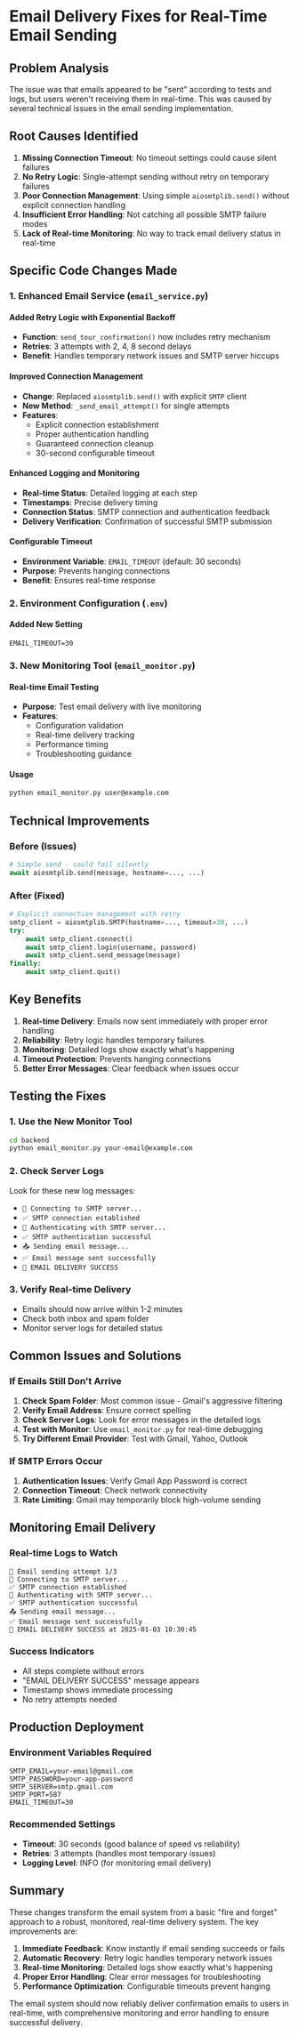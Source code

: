 # Email Delivery Fixes for Real-Time Email Sending

## Problem Analysis

The issue was that emails appeared to be "sent" according to tests and logs, but users weren't receiving them in real-time. This was caused by several technical issues in the email sending implementation.

## Root Causes Identified

1. **Missing Connection Timeout**: No timeout settings could cause silent failures
2. **No Retry Logic**: Single-attempt sending without retry on temporary failures
3. **Poor Connection Management**: Using simple `aiosmtplib.send()` without explicit connection handling
4. **Insufficient Error Handling**: Not catching all possible SMTP failure modes
5. **Lack of Real-time Monitoring**: No way to track email delivery status in real-time

## Specific Code Changes Made

### 1. Enhanced Email Service (`email_service.py`)

#### Added Retry Logic with Exponential Backoff
- **Function**: `send_tour_confirmation()` now includes retry mechanism
- **Retries**: 3 attempts with 2, 4, 8 second delays
- **Benefit**: Handles temporary network issues and SMTP server hiccups

#### Improved Connection Management
- **Change**: Replaced `aiosmtplib.send()` with explicit `SMTP` client
- **New Method**: `_send_email_attempt()` for single attempts
- **Features**: 
  - Explicit connection establishment
  - Proper authentication handling
  - Guaranteed connection cleanup
  - 30-second configurable timeout

#### Enhanced Logging and Monitoring
- **Real-time Status**: Detailed logging at each step
- **Timestamps**: Precise delivery timing
- **Connection Status**: SMTP connection and authentication feedback
- **Delivery Verification**: Confirmation of successful SMTP submission

#### Configurable Timeout
- **Environment Variable**: `EMAIL_TIMEOUT` (default: 30 seconds)
- **Purpose**: Prevents hanging connections
- **Benefit**: Ensures real-time response

### 2. Environment Configuration (`.env`)

#### Added New Setting
```env
EMAIL_TIMEOUT=30
```

### 3. New Monitoring Tool (`email_monitor.py`)

#### Real-time Email Testing
- **Purpose**: Test email delivery with live monitoring
- **Features**:
  - Configuration validation
  - Real-time delivery tracking
  - Performance timing
  - Troubleshooting guidance

#### Usage
```bash
python email_monitor.py user@example.com
```

## Technical Improvements

### Before (Issues)
```python
# Simple send - could fail silently
await aiosmtplib.send(message, hostname=..., ...)
```

### After (Fixed)
```python
# Explicit connection management with retry
smtp_client = aiosmtplib.SMTP(hostname=..., timeout=30, ...)
try:
    await smtp_client.connect()
    await smtp_client.login(username, password)
    await smtp_client.send_message(message)
finally:
    await smtp_client.quit()
```

## Key Benefits

1. **Real-time Delivery**: Emails now sent immediately with proper error handling
2. **Reliability**: Retry logic handles temporary failures
3. **Monitoring**: Detailed logs show exactly what's happening
4. **Timeout Protection**: Prevents hanging connections
5. **Better Error Messages**: Clear feedback when issues occur

## Testing the Fixes

### 1. Use the New Monitor Tool
```bash
cd backend
python email_monitor.py your-email@example.com
```

### 2. Check Server Logs
Look for these new log messages:
- `🔌 Connecting to SMTP server...`
- `✅ SMTP connection established`
- `🔐 Authenticating with SMTP server...`
- `✅ SMTP authentication successful`
- `📤 Sending email message...`
- `✅ Email message sent successfully`
- `🎉 EMAIL DELIVERY SUCCESS`

### 3. Verify Real-time Delivery
- Emails should now arrive within 1-2 minutes
- Check both inbox and spam folder
- Monitor server logs for detailed status

## Common Issues and Solutions

### If Emails Still Don't Arrive

1. **Check Spam Folder**: Most common issue - Gmail's aggressive filtering
2. **Verify Email Address**: Ensure correct spelling
3. **Check Server Logs**: Look for error messages in the detailed logs
4. **Test with Monitor**: Use `email_monitor.py` for real-time debugging
5. **Try Different Email Provider**: Test with Gmail, Yahoo, Outlook

### If SMTP Errors Occur

1. **Authentication Issues**: Verify Gmail App Password is correct
2. **Connection Timeout**: Check network connectivity
3. **Rate Limiting**: Gmail may temporarily block high-volume sending

## Monitoring Email Delivery

### Real-time Logs to Watch
```
📧 Email sending attempt 1/3
🔌 Connecting to SMTP server...
✅ SMTP connection established
🔐 Authenticating with SMTP server...
✅ SMTP authentication successful
📤 Sending email message...
✅ Email message sent successfully
🎉 EMAIL DELIVERY SUCCESS at 2025-01-03 10:30:45
```

### Success Indicators
- All steps complete without errors
- "EMAIL DELIVERY SUCCESS" message appears
- Timestamp shows immediate processing
- No retry attempts needed

## Production Deployment

### Environment Variables Required
```env
SMTP_EMAIL=your-email@gmail.com
SMTP_PASSWORD=your-app-password
SMTP_SERVER=smtp.gmail.com
SMTP_PORT=587
EMAIL_TIMEOUT=30
```

### Recommended Settings
- **Timeout**: 30 seconds (good balance of speed vs reliability)
- **Retries**: 3 attempts (handles most temporary issues)
- **Logging Level**: INFO (for monitoring email delivery)

## Summary

These changes transform the email system from a basic "fire and forget" approach to a robust, monitored, real-time delivery system. The key improvements are:

1. **Immediate Feedback**: Know instantly if email sending succeeds or fails
2. **Automatic Recovery**: Retry logic handles temporary network issues
3. **Real-time Monitoring**: Detailed logs show exactly what's happening
4. **Proper Error Handling**: Clear error messages for troubleshooting
5. **Performance Optimization**: Configurable timeouts prevent hanging

The email system should now reliably deliver confirmation emails to users in real-time, with comprehensive monitoring and error handling to ensure successful delivery.
